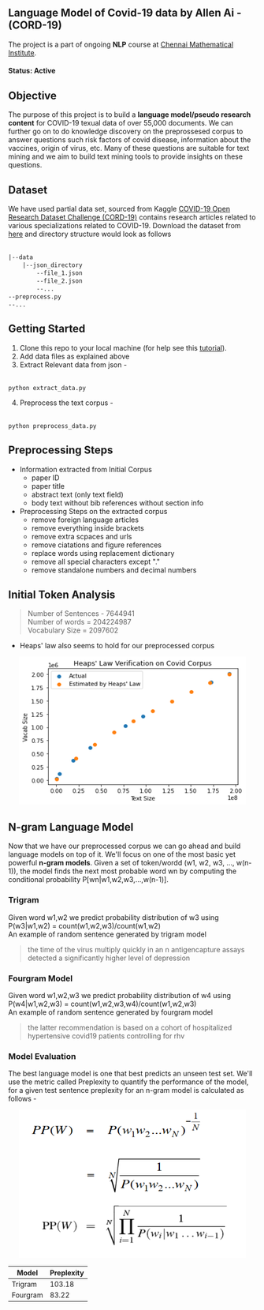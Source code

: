 ## Language Model of Covid-19 data by Allen Ai - (CORD-19)

The project is a part of ongoing **NLP** course at [Chennai Mathematical Institute](https://www.cmi.ac.in/teaching/msc-data-science/index.html).

#### Status: Active

## Objective
The purpose of this project is to build a **language model/pseudo research content** for COVID-19 texual data of over 55,000 documents. We can further go on to do knowledge discovery on the preprossesed corpus to answer questions such risk factors of covid disease, information about the vaccines, origin of virus, etc. Many of these questions are suitable for text mining and we aim to build text mining tools to provide insights on these questions.

## Dataset

We have used partial data set, sourced from Kaggle [COVID-19 Open Research Dataset Challenge (CORD-19)](https://www.kaggle.com/allen-institute-for-ai/CORD-19-research-challenge) contains research articles related to various specializations related to COVID-19.
Download the dataset from [here](https://drive.google.com/drive/folders/1f2pSuVT2cU8NGTY5c4mtPihgyIZYF__m) and directory structure would look as follows

<pre><code>
|--data
    |--json_directory
        --file_1.json
        --file_2.json
        --...
--preprocess.py
--...
</code></pre>

## Getting Started

1. Clone this repo to your local machine (for help see this [tutorial](https://help.github.com/articles/cloning-a-repository/)).
2. Add data files as explained above
3. Extract Relevant data from json - 
<pre><code>
python extract_data.py
</code></pre>
4. Preprocess the text corpus - 
<pre><code>
python preprocess_data.py
</pre></code>

## Preprocessing Steps

- Information extracted from Initial Corpus
  - paper ID
  - paper title
  - abstract text (only text field)
  - body text without bib references without section info
- Preprocessing Steps on the extracted corpus
  - remove foreign language articles
  - remove everything inside brackets
  - remove extra scpaces and urls
  - remove ciatations and figure references
  - replace words using replacement dictionary
  - remove all special characters except "."
  - remove standalone numbers and decimal numbers

## Initial Token Analysis
> Number of Sentences - 7644941 <br>
> Number of words  = 204224987 <br>
> Vocabulary Size = 2097602 <br>
- Heaps' law also seems to hold  for our preprocessed corpus

<p align="center">
  <img width="460" height="300" src="https://github.com/AshishSinha5/covid_19_open_research_allen_ai/blob/master/plots/heaps_law.png">
</p>

## N-gram Language Model

Now that we have our preprocessed corpus we can go ahead and build language models on top of it. We'll focus on one of the most basic yet powerful **n-gram models**. Given a set of token/wordd (w1, w2, w3, ..., w(n-1)), the model finds the next most probable word wn by computing the conditional probability P[wn|w1,w2,w3,...,w(n-1)].

### Trigram

Given word w1,w2 we predict probability distribution of w3 using P(w3|w1,w2) = count(w1,w2,w3)/count(w1,w2) <br>
An example of random sentence generated by trigram model
> the time of the virus multiply quickly in an n antigencapture assays detected a significantly higher level of depression

### Fourgram Model

Given word w1,w2,w3 we predict probability distribution of w4 using P(w4|w1,w2,w3) = count(w1,w2,w3,w4)/count(w1,w2,w3) <br>
An example of random sentence generated by fourgram model
> the latter recommendation is based on a cohort of hospitalized hypertensive covid19 patients controlling for rhv

### Model Evaluation

The best language model is one that best predicts an unseen test set. We'll use the metric called Preplexity to quantify the performance of the model, for a given test sentence preplexity for an n-gram model is calculated as follows - 

<p align="center">
  <img width="460" height="300" src="https://github.com/AshishSinha5/covid_19_open_research_allen_ai/blob/master/figures/perplexity.PNG">
</p>

|Model|Preplexity|
|-------|---------|
|Trigram|103.18|
|Fourgram|83.22|

